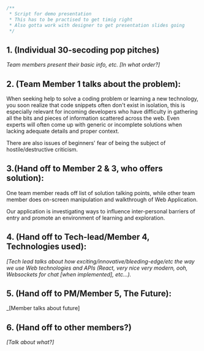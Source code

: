 ```C
/**
 * Script for demo presentation
 * This has to be practised to get timig right
 * Also gotta work with designer to get presentation slides going
 */
 ```

## 1. (Individual 30-secoding pop pitches)
_Team members present their basic info, etc. [In what order?]_

## 2. (Team Member 1 talks about the problem):
When seeking help to solve a coding problem or learning a new technology, you soon realize that code snippets often don't exist in isolation, this is especially relevant for incoming developers who have difficulty in gathering all the bits and pieces of information scattered across the web. Even experts will often come up with generic or incomplete solutions when lacking adequate details and proper context.

There are also issues of beginners' fear of being the subject of hostile/destructive criticism.

## 3.(Hand off to Member 2 & 3, who offers solution):
One team member reads off list of solution talking points, while other team member does on-screen manipulation and walkthrough of Web Application.

Our application is investigating ways to influence inter-personal barriers of entry and promote an environment of learning and exploration.

## 4. (Hand off to Tech-lead/Member 4, Technologies used):
_[Tech lead talks about how exciting/innovative/bleeding-edge/etc the way we use Web technologies and APIs (React, very nice very modern, ooh, Websockets for chat [when implemented], etc...)._

## 5. (Hand off to PM/Member 5, The Future): 
_[Member talks about future]

## 6. (Hand off to other members?)
_[Talk about what?]_

